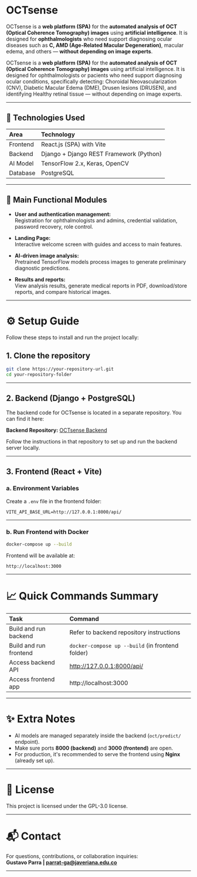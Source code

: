 # OCTsense

OCTsense is a **web platform (SPA)** for the **automated analysis of OCT (Optical Coherence Tomography) images** using **artificial intelligence**.
It is designed for **ophthalmologists** who need support diagnosing ocular diseases such as **C, AMD (Age-Related Macular Degeneration)**, macular edema, and others — **without depending on image experts**.

OCTsense is a **web platform (SPA)** for the **automated analysis of OCT (Optical Coherence Tomography) images** using artificial intelligence.
It is designed for ophthalmologists or pacients who need support diagnosing ocular conditions, specifically detecting:
Choroidal Neovascularization (CNV), Diabetic Macular Edema (DME), Drusen lesions (DRUSEN), and identifying Healthy retinal tissue — without depending on image experts.

---

## 🚀 Technologies Used

| Area     | Technology                              |
| :------- | :-------------------------------------- |
| Frontend | React.js (SPA) with Vite                |
| Backend  | Django + Django REST Framework (Python) |
| AI Model | TensorFlow 2.x, Keras, OpenCV           |
| Database | PostgreSQL                              |

---

## 🧹 Main Functional Modules

- **User and authentication management:**  
  Registration for ophthalmologists and admins, credential validation, password recovery, role control.

- **Landing Page:**  
  Interactive welcome screen with guides and access to main features.

- **AI-driven image analysis:**  
  Pretrained TensorFlow models process images to generate preliminary diagnostic predictions.

- **Results and reports:**  
  View analysis results, generate medical reports in PDF, download/store reports, and compare historical images.

---

# ⚙️ Setup Guide

Follow these steps to install and run the project locally:

## 1. Clone the repository

```bash
git clone https://your-repository-url.git
cd your-repository-folder
```

---

## 2. Backend (Django + PostgreSQL)

The backend code for OCTsense is located in a separate repository. You can find it here:

**Backend Repository:** [OCTsense Backend](https://your-backend-repository-link)

Follow the instructions in that repository to set up and run the backend server locally.

---

## 3. Frontend (React + Vite)

### a. Environment Variables

Create a `.env` file in the frontend folder:

```env
VITE_API_BASE_URL=http://127.0.0.1:8000/api/
```

---

### b. Run Frontend with Docker

```bash
docker-compose up --build
```

Frontend will be available at:

```
http://localhost:3000
```

---

# 📈 Quick Commands Summary

| Task                   | Command                                          |
| :--------------------- | :----------------------------------------------- |
| Build and run backend  | Refer to backend repository instructions         |
| Build and run frontend | `docker-compose up --build` (in frontend folder) |
| Access backend API     | http://127.0.0.1:8000/api/                       |
| Access frontend app    | http://localhost:3000                            |

---

# ✨ Extra Notes

- AI models are managed separately inside the backend (`oct/predict/` endpoint).
- Make sure ports **8000 (backend)** and **3000 (frontend)** are open.
- For production, it's recommended to serve the frontend using **Nginx** (already set up).

---

# 💬 License

This project is licensed under the GPL-3.0 license.

---

# 📬 Contact

For questions, contributions, or collaboration inquiries:  
**Gustavo Parra | parrat-ga@javeriana.edu.co**

---
